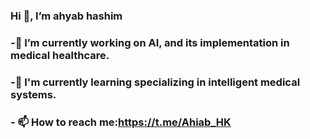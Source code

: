 ### Hi 👋, I’m ahyab hashim

### -🔭 I’m currently working on AI, and its implementation in medical healthcare.
### -🌱   I'm currently learning specializing in intelligent medical systems.
### - 📫 How to reach me:https://t.me/Ahiab_HK 

<!--
**Ahyabhk/Ahyabhk** is a ✨ _special_ ✨ repository because its `README.md` (this file) appears on your GitHub profile.

Here are some ideas to get you started:
 

- 🌱 I’m currently learning ...
- 👯 I’m looking to collaborate on ...
- 🤔 I’m looking for help with ...
- 💬 Ask me about ...
- 📫 How to reach me: ...
- 😄 Pronouns: ...
- ⚡ Fun fact: ...
-->
